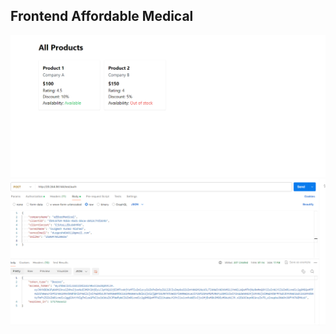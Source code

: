 ## Frontend  Affordable Medical 

![image](https://github.com/durgesh4040/2100970130036/blob/26a549c55d1a43a83e58ef89299f9dc512e4d395/public/Screenshot%202024-05-30%20160810.png)
![image](https://github.com/durgesh4040/2100970130036/blob/a69277ad13fcbf48bffd4bc83072061370f286ec/public/Screenshot%202024-05-30%20162205.png)

